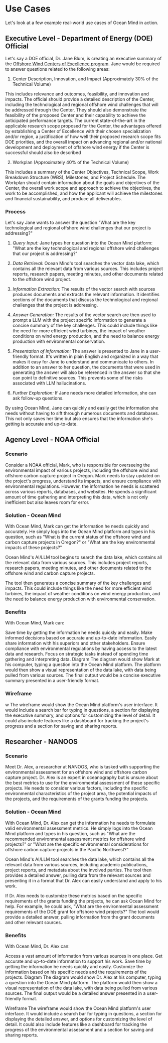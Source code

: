 # Use Cases

Let's look at a few example real-world use cases of Ocean Mind in action. 

## Executive Level - Department of Energy (DOE) Official

Let's say a DOE official, Dr. Jane Blum, is creating an executive summary of the [Offshore Wind Centers of Excellence program](https://www.energy.gov/eere/wind/articles/funding-notice-offshore-wind-centers-excellence). Jane would be required to answer questions related to the following areas:

1. Center Description, Innovation, and Impact (Approximately 30% of the Technical Volume)

This includes relevance and outcomes, feasibility, and innovation and impacts. The official should provide a detailed description of the Center, including the technological and regional offshore wind challenges that will be addressed through the Center. They should also demonstrate the feasibility of the proposed Center and their capability to achieve the anticipated performance targets. The current state-of-the-art in the applicable research scope proposed for the Center, the advantages offered by establishing a Center of Excellence with their chosen specialization and/or region, a justification of how well their proposed research scope fits DOE priorities, and the overall impact on advancing regional and/or national development and deployment of offshore wind energy if the Center is successful should also be described

2. Workplan (Approximately 40% of the Technical Volume)

This includes a summary of the Center Objectives, Technical Scope, Work Breakdown Structure (WBS), Milestones, and Project Schedule. The Workplan should contain information about the goals and objectives of the Center, the overall work scope and approach to achieve the objectives, the work to be accomplished, and how the applicant will achieve the milestones and financial sustainability, and produce all deliverables. 

### Process

Let's say Jane wants to answer the question "What are the key technological and regional offshore wind challenges that our project is addressing?"

1. *Query Input:* Jane types her question into the Ocean Mind platform: "What are the key technological and regional offshore wind challenges that our project is addressing?"

2. *Data Retrieval:* Ocean Mind's tool searches the vector data lake, which contains all the relevant data from various sources. This includes project reports, research papers, meeting minutes, and other documents related to the offshore wind project.

3. *Information Extraction:* The results of the vector search with sources produces documents and extracts the relevant information. It identifies sections of the documents that discuss the technological and regional challenges that the project is addressing.

4. *Answer Generation:* The results of the vector search are then used to prompt a LLM with the project specific information to generate a concise summary of the key challenges. This could include things like the need for more efficient wind turbines, the impact of weather conditions on wind energy production, and the need to balance energy production with environmental conservation.

5. *Presentation of Information:* The answer is presented to Jane in a user-friendly format. It's written in plain English and organized in a way that makes it easy for Jane to understand and communicate to others. In addition to an answer to her question, the documents that were used in generating the answer will also be referenced in the answer so that she can point to definitive sources. This prevents some of the risks associated with LLM hallucinations. 

5. *Further Exploration:* If Jane needs more detailed information, she can ask follow-up questions. 

By using Ocean Mind, Jane can quickly and easily get the information she needs without having to sift through numerous documents and databases. This not only saves her time but also ensures that the information she's getting is accurate and up-to-date.

## Agency Level - NOAA Official

### Scenario

Consider a NOAA official, Mark, who is responsible for overseeing the environmental impact of various projects, including the offshore wind and offshore carbon capture project in Oregon. Mark needs to stay updated on the project's progress, understand its impacts, and ensure compliance with environmental regulations. However, the information he needs is scattered across various reports, databases, and websites. He spends a significant amount of time gathering and interpreting this data, which is not only inefficient but also leaves room for error.

### Solution - Ocean Mind

With Ocean Mind, Mark can get the information he needs quickly and accurately. He simply logs into the Ocean Mind platform and types in his question, such as "What is the current status of the offshore wind and carbon capture projects in Oregon?" or "What are the key environmental impacts of these projects?"

Ocean Mind's AI/LLM tool begins to search the data lake, which contains all the relevant data from various sources. This includes project reports, research papers, meeting minutes, and other documents related to the offshore wind and carbon capture projects.

The tool then generates a concise summary of the key challenges and impacts. This could include things like the need for more efficient wind turbines, the impact of weather conditions on wind energy production, and the need to balance energy production with environmental conservation.

### Benefits

With Ocean Mind, Mark can:

Save time by getting the information he needs quickly and easily.
Make informed decisions based on accurate and up-to-date information.
Easily share information with his superiors and other stakeholders.
Ensure compliance with environmental regulations by having access to the latest data and research.
Focus on strategic tasks instead of spending time gathering and interpreting data.
Diagram
The diagram would show Mark at his computer, typing a question into the Ocean Mind platform. The platform would then show a visual representation of the data lake, with data being pulled from various sources. The final output would be a concise executive summary presented in a user-friendly format.

### Wireframe
w
The wireframe would show the Ocean Mind platform's user interface. It would include a search bar for typing in questions, a section for displaying the executive summary, and options for customizing the level of detail. It could also include features like a dashboard for tracking the project's progress and a section for saving and sharing reports.

## Researcher - NANOOS

### Scenario

Meet Dr. Alex, a researcher at NANOOS, who is tasked with supporting the environmental assessment for an offshore wind and offshore carbon capture project. Dr. Alex is an expert in oceanography but is unsure about the best metrics to use for the environmental assessment of these specific projects. He needs to consider various factors, including the specific environmental characteristics of the project area, the potential impacts of the projects, and the requirements of the grants funding the projects.

### Solution - Ocean Mind

With Ocean Mind, Dr. Alex can get the information he needs to formulate valid environmental assessment metrics. He simply logs into the Ocean Mind platform and types in his question, such as "What are the recommended environmental assessment metrics for offshore wind projects?" or "What are the specific environmental considerations for offshore carbon capture projects in the Pacific Northwest?"

Ocean Mind's AI/LLM tool searches the data lake, which contains all the relevant data from various sources, including academic publications, project reports, and metadata about the involved parties. The tool then provides a detailed answer, pulling data from the relevant sources and presenting it in a format that Dr. Alex can easily understand and apply to his work.

If Dr. Alex needs to customize these metrics based on the specific requirements of the grants funding the projects, he can ask Ocean Mind for help. For example, he could ask, "What are the environmental assessment requirements of the DOE grant for offshore wind projects?" The tool would provide a detailed answer, pulling information from the grant documents and other relevant sources.

### Benefits

With Ocean Mind, Dr. Alex can:

Access a vast amount of information from various sources in one place.
Get accurate and up-to-date information to support his work.
Save time by getting the information he needs quickly and easily.
Customize the information based on his specific needs and the requirements of the projects.
Diagram
The diagram would show Dr. Alex at his computer, typing a question into the Ocean Mind platform. The platform would then show a visual representation of the data lake, with data being pulled from various sources. The final output would be a detailed answer presented in a user-friendly format.

Wireframe
The wireframe would show the Ocean Mind platform's user interface. It would include a search bar for typing in questions, a section for displaying the detailed answer, and options for customizing the level of detail. It could also include features like a dashboard for tracking the progress of the environmental assessment and a section for saving and sharing reports.